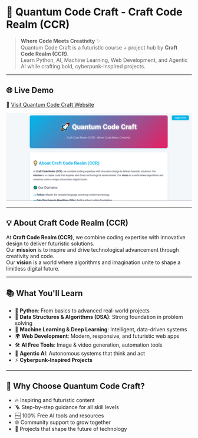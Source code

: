 # 🚀 Quantum Code Craft - Craft Code Realm (CCR)

> **Where Code Meets Creativity** ✨  
> Quantum Code Craft is a futuristic course + project hub by **Craft Code Realm (CCR)**.  
> Learn Python, AI, Machine Learning, Web Development, and Agentic AI while crafting bold, cyberpunk-inspired projects.  

---

## 🌐 Live Demo  
🔗 [Visit Quantum Code Craft Website](https://craftcoderealm-maker.github.io/Quantum-Craft-Code-Info/#)  

![Preview Screenshot](web.png)

---

## 💡 About Craft Code Realm (CCR)
At **Craft Code Realm (CCR)**, we combine coding expertise with innovative design to deliver futuristic solutions.  
Our **mission** is to inspire and drive technological advancement through creativity and code.  
Our **vision** is a world where algorithms and imagination unite to shape a limitless digital future.

---

## 📚 What You'll Learn
- 🐍 **Python**: From basics to advanced real-world projects  
- 🧩 **Data Structures & Algorithms (DSA)**: Strong foundation in problem solving  
- 🤖 **Machine Learning & Deep Learning**: Intelligent, data-driven systems  
- 🌍 **Web Development**: Modern, responsive, and futuristic web apps  
- 🛠️ **AI Free Tools**: Image & video generation, automation tools  
- 🧠 **Agentic AI**: Autonomous systems that think and act  
- ⚡ **Cyberpunk-Inspired Projects**  

---

## 🌟 Why Choose Quantum Code Craft?
- 🔥 Inspiring and futuristic content  
- 🪜 Step-by-step guidance for all skill levels  
- 🆓 100% Free AI tools and resources  
- 🌐 Community support to grow together  
- 🚀 Projects that shape the future of technology  

